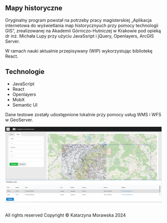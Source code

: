 ## Mapy historyczne
Oryginalny program powstał na potrzeby pracy magisterskiej „Aplikacja internetowa do wyświetlania map historycznyuch przy pomocy technologii GIS”, zrealizowanej na Akademii Górniczo-Hutniczej w Krakowie pod opieką dr inż. Michała Lupy przy użyciu JavaSsript i jQuery, Openlayers, ArcGIS Server.

W ramach nauki aktualnie przepisywany (WIP) wykorzystując bibliotekę React.

## Technologie
* JavaScript
* React
* Openlayers
* MobX
* Semantic UI

Dane testowe zostały udostępnione lokalnie przy pomocy usług WMS i WFS w GeoServer.

![Raster Search](./images/raster_search.png)
## 
All rights reserved
Copyright &copy; Katarzyna Morawska 2024
